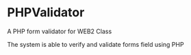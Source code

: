 # PHPValidator
A PHP form validator for WEB2 Class

The system is able to verify and validate forms field using PHP
